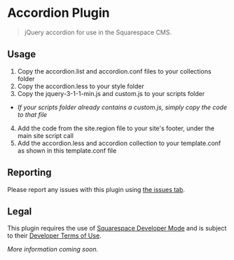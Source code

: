 Accordion Plugin
===============

>jQuery accordion for use in the Squarespace CMS.  

## Usage

1. Copy the accordion.list and accordion.conf files to your collections folder  
2. Copy the accordion.less to your style folder  
3. Copy the jquery-3-1-1-min.js and custom.js to your scripts folder  
  * _If your scripts folder already contains a custom.js, simply copy the code to that file_  
4. Add the code from the site.region file to your site's footer, under the main site script call  
5. Add the accordion.less and accordion collection to your template.conf as shown in this template.conf file  

## Reporting

Please report any issues with this plugin using [the issues tab](https://github.com/NowStreamingServices/Sqs-Accordion/issues).  

## Legal

This plugin requires the use of [Squarespace Developer Mode](https://developers.squarespace.com/quick-start/) and is subject to their [Developer Terms of Use](https://developers.squarespace.com/developer-terms-of-use).  

_More information coming soon._
